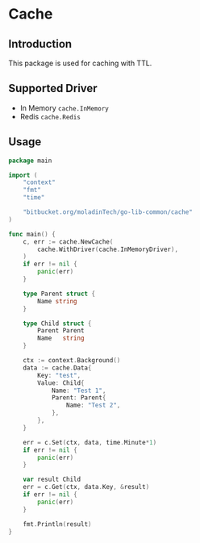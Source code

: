 # Cache

## Introduction
This package is used for caching with TTL.

## Supported Driver
- In Memory `cache.InMemory`
- Redis `cache.Redis`

## Usage
```go
package main

import (
	"context"
	"fmt"
	"time"

	"bitbucket.org/moladinTech/go-lib-common/cache"
)

func main() {
	c, err := cache.NewCache(
		cache.WithDriver(cache.InMemoryDriver),
	)
	if err != nil {
		panic(err)
	}

	type Parent struct {
		Name string
	}

	type Child struct {
		Parent Parent
		Name   string
	}

	ctx := context.Background()
	data := cache.Data{
		Key: "test",
		Value: Child{
			Name: "Test 1",
			Parent: Parent{
				Name: "Test 2",
			},
		},
	}

	err = c.Set(ctx, data, time.Minute*1)
	if err != nil {
		panic(err)
	}

	var result Child
	err = c.Get(ctx, data.Key, &result)
	if err != nil {
		panic(err)
	}

	fmt.Println(result)
}

```